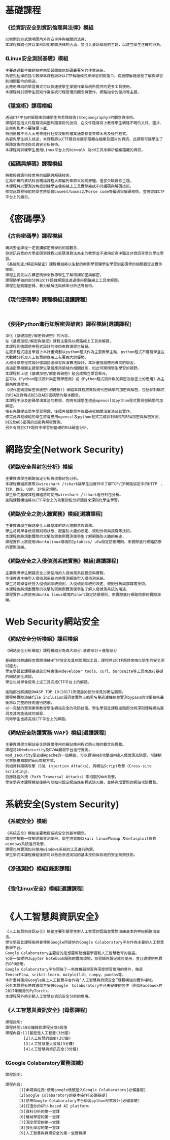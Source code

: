 # 基礎課程

### 《從資訊安全到資訊倫理與法律》模組
```
以案例的方式說明國內外資安事件與相關的法律，
本課程模組也將以案例說明相關法律的內涵，並引入資訊倫理的主題，以建立學生正確的行為。
```

### 《Linux安全測試基礎》模組
```
主要透過動手做的精神來學習開放原始碼最著名的作業系統，
為避免枯燥的指令教學本課程設計以CTF解題模式來學習相關指令，從實際解題過程了解與學習到相關指令的用途。
此應用導向的學習模式可以快速使學生掌握作業系統所提供的更多工具使用，
本課程將引領學生認知作業系統行程管理的觀念與實作，網路指令的使用等主題。
```
### 《隱寫術》課程模組
```
透過CTF平台的解題來訓練學生熟悉隱寫術(Steganography)的觀念與技術。
課程將包括文件隱寫術與圖片隱寫術的技術，在文件隱寫術上教導學生網路不明的文件、圖片、音樂與影片不要隨便下載，
特別是被不肖人士用來進行社交攻擊的檔案通常都會夾帶木馬及後門程式。
為避免學生誤入歧途，本課程將以CTF題目來展示隱藏在檔案及圖片的資訊，此課程可讓學生了解隱寫術的技術及資安分析技術。
本課程將訓練學生善用Linux平台上的binwalk 及dd工具來解析檔案隱藏的資訊。
```

### 《編碼與解碼》課程模組
```
將教授資訊科技常用的編碼與解碼技術。
在高中職的資訊科技概論課程大都編列章節來說明原理，但卻欠缺實作主題，
本課程將以實測的角度訓練學生使用線上工具實際完成不同編碼與解碼技術，
修完此課程模組的學生將學會base64/base32/Morse code等編碼與解碼技術，並將完成CTF平台上的題目。
```

# 《密碼學》

### 《古典密碼學》課程模組
```
資訊安全課程一定要講解密碼學的相關觀念，
但資訊背景的大學密碼學課程以密碼演算法為主的教學並不適用於高中職及非資訊背景的學生學習。
《基礎加密/解密與破密》課程模組將以生動的案例學習讓學生學習到密碼學的相關觀念及實作技能，
課程主要先以古典密碼學來教導學生了解何謂加密與解密，
課程動手做的部分將以CTF題目解題並透過使用網路線上工具來解題。
課程包括凱薩密碼、暴力破解法與頻率分析法等技術。
```

### 《現代密碼學》課程模組[選讀課程]
```


```
### 《使用Python進行加解密與破密》課程模組[選讀課程]
```
深化《基礎加密/解密與破密》的內容，
在《基礎加密/解密與破密》課程主要係以網路線上工具來解題，
本課程則強調使用程式設計的技術來教導學生解題。
在眾多程式語言學習上本計畫規劃以python程式作為主要教學主軸，python程式不僅易學且在大數據分析及人工智慧的應用上有著強大的優勢。
大部分學校程式設計強調語法學習與演算法設計，本計畫強調應用導向的學習，
透過密碼相關主題使學生掌握應用領域的相關技能，如此可開闊學生學習的視野。
本課程和上述《基礎加密/解密與破密》組合成獨立學習單元，
並可以《Python程式設計與密碼學應用》或《Python程式設計與加解密及破密上的應用》為主題來教導學生。
《現代密碼加解密與破密(初體驗)》模組本課程將教授現代密碼學的加密與解密，包括非對稱式的RSA及對稱式DES及AES密碼學的基本觀念。
本課程不涉及密碼學演算法的教學，而將先讓學生透過openssl及python程式實測密碼學的加解密。
唯有先讓提高學生學習興趣，後續再鼓勵學生後續研究相關演算法及其實作。
修完此課程模組的學生將會應用openssl及python程式完成非對稱式的RSA加密與解密實測、DES及AES密碼的加密與解密實測。
另外有將於CTF題目中學習到基礎的RSA破密分析。
```


# 網路安全(Network Security)

### 《網路安全與封包分析》模組
```
主要教導學生網路協定分析與攻擊封包分析。
本課程模組將實際以wireshark /tshark讓學生由實作中了解TCP/IP網路協定中的HTTP　、TCP、DNS、UDP、IP協定規範。
學生學完基礎課程模組將可使用wireshark /tshark進行封包分析。
進階課程模組將以CTF平台上的攻擊封包分析題目來深刻化學生學習。
```
### 《網路安全之防火牆實務》模組[選讀課程]
```
主要教導學生網路安全上最基本的防火牆觀念與實務。
學生將可學會檢視規則和狀態、配置防火牆的設定、規則分析與撰寫等技術。
本課程也將規劃實際的攻擊防禦案例實測使學生了解網路防火牆的用途，
課程實作上將使用Ubuntulinux環境的Iptables/ ufw設定防禦規則，來實際進行網路防禦的實際演練。
```

### 《網路安全之入侵偵測系統實務》模組[選讀課程]
```
主要教導學生網路安全上常使用的入侵偵測系統觀念與實務。
不僅教導主機型入侵偵測系統也將實測網路型入侵偵測系統。
學生將可學會檢視入侵偵測系統規則、入侵偵測系統的設定、規則分析與撰寫等技術。
本課程也將規劃實際的攻擊防禦案例實測使學生了解入侵偵測系統的用途，
課程實作上將使用Ubuntu linux環境的snort設定防禦規則，來實際進行網路防禦的實際演練。
```

# Web Security網站安全

### 《網站安全分析模組》課程模組
```
《網站安全分析模組》課程模組分為兩大部分:基礎部分＋進階部分

基礎部分將講授並實際演練HTTP協定及其相關測試工具，課程將以CTF題目來強化學生的安全測試能力。
學生學習此課程基礎部分將會使用developer tools、curl、burpsuite等工具來進行基礎的網站安全測試，
學生也將學會使用上述工具完成CTF平台上的解題。

進階部分將講授OWASP TOP 10(2017)所揭露的部分常見的網站漏洞，
課程將實際演練file inclusion漏洞並實際示範黑名單過濾機制並實測bypass的攻擊技術最後再以完整的技術進行防禦，
以一完整的實測案例教導學生網站安全的攻防技術。學生學習此課程進階部分將深刻理解網站漏洞及其可能造成的威脅，
同時學生也將完成CTF平台上的解題。
```
### 《網站安全防護實務:WAF》模組[選讀課程]
```
主要教導學生網站安全防護常使用的網站應用程式防火牆的觀念與實務。
課程將以Modsecurity及DVWA漏洞平台進行實測。
mod_security是支援Apache的一個模組，可以提供Web攻擊或Web入侵偵測及防禦，可建構它來抵擋相關的Web攻擊方式，
例如資料隱碼攻擊（SQL injection Attacks）、跨網站Script攻擊（Cross-site Scripting）、
目錄路徑外洩（Path Traversal Attacks）等相關的Web攻擊。
學生學完本課程模組後將可以如何設定網站應用程式防火牆，並將完成實際的網站攻防實務。
```

# 系統安全(System Security)

### 《系統安全》模組
```
《系統安全》模組主要教授系統安全的基本觀念。
課程將規劃一攻擊防禦實測案例，學生將實際以kali linux的nmap 及metasploit針對windows系統進行攻擊，
課程也將實測如何使用windows系統的工具進行防禦。
學生學完本課程模組後將可以熟悉滲透測試的基本技術與系統的安全防禦技術。
```
### 《滲透測試》模組[錄影課程]
```

```
### 《強化linux安全》模組[選讀課程]
```

```

# 《人工智慧與資訊安全》
```
《人工智慧與資訊安全》模組主要引領學生對人工智慧的認識並實際演練基本的神經網路演算法。
學生學習此課程後將會使用Google所提供的Google Colaboratory平台作為主要的人工智慧教學平台。
Google Colaboratory主要目的是想要幫助機器學習和人工智慧教育的推廣。
它是一個提供Jupyter Notebook服務的雲端環境，無需額外設定就可使用，並且還提供免費的GPU使用。
Google Colaboratory平台預裝了一些做機器學習與深度學習常用的套件，像是 TensorFlow、scikit-learn、matplotlib、numpy、pandas等，
本計畫將使用Google線上人工智慧平台作為”人工智慧與資訊安全”課程模組的實作場域。
另外本課程有將教導學生安裝Google　Colaboratory平台未安裝的套件（例如Facebook在 2017年開源的PyTorch）。
本課程另外將示範人工智慧在資訊安全分析的應用。
```
### 《人工智慧與資訊安全》[錄影課程]
```
課程說明:
課程時間:10分鐘錄影課程分成4段落
課程內容:[1]甚麼是人工智慧(3分鐘)
        [2]人工智慧的簡史(3分鐘)
        [3]人工智慧重大發展(3分鐘)
        [4]人工智慧與資訊安全(3分鐘)
```
### 《Google Colabaratory實務演練》
```
課程說明:

課程內容:
      [1]申請與註冊:使用google帳號登入Google Colabaratory[必備基礎]
      [2]Google Colabaratory的基本操作[必備基礎]
      [3]使用Google Colabaratory平台學習python程式設計[必備基礎]
      [4]打造你的GPU-based AI platform
      [5]資料分析的第一堂課
      [6]機械學習的第一堂課
      [7]深度學習的第一堂課
      [8]強化學習的第一堂課
      [9]人工智慧與資訊安全的第一堂實戰課
```


